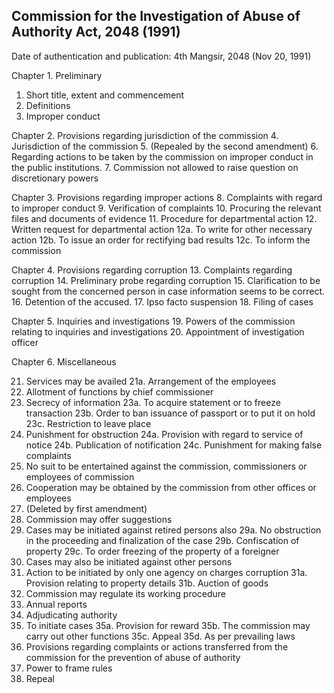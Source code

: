 ## Commission for the Investigation of Abuse of Authority Act, 2048 (1991)

Date of authentication and publication: 4th Mangsir, 2048 (Nov 20, 1991)

Chapter 1. Preliminary
1. Short title, extent and commencement
2. Definitions
3. Improper conduct
  
Chapter 2. Provisions regarding jurisdiction of the commission
4. Jurisdiction of the commission
5. (Repealed by the second amendment)
6. Regarding actions to be taken by the commission on improper conduct in the public institutions.
7. Commission not allowed to raise question on discretionary powers

Chapter 3. Provisions regarding improper actions
8. Complaints with regard to improper conduct
9. Verification of complaints
10. Procuring the relevant files and documents of evidence
11. Procedure for departmental action
12. Written request for departmental action
12a. To write for other necessary action
12b. To issue an order for rectifying bad results
12c. To inform the commission

Chapter 4. Provisions regarding corruption
13. Complaints regarding corruption
14. Preliminary probe regarding corruption
15. Clarification to be sought from the concerned person in case information seems to be correct.
16. Detention of the accused.
17. Ipso facto suspension
18. Filing of cases

Chapter 5. Inquiries and investigations
19. Powers of the commission relating to inquiries and investigations
20. Appointment of investigation officer

Chapter 6. Miscellaneous

21. Services may be availed
21a. Arrangement of the employees
22. Allotment of functions by chief commissioner
23. Secrecy of information
23a. To acquire statement or to freeze transaction
23b. Order to ban issuance of passport or to put it on hold
23c. Restriction to leave place
24. Punishment for obstruction
24a. Provision with regard to service of notice
24b. Publication of notification
24c. Punishment for making false complaints
25. No suit to be entertained against the commission, commissioners or employees of commission
26. Cooperation may be obtained by the commission from other offices or employees
27. (Deleted by first amendment)
28. Commission may offer suggestions
29. Cases may be initiated against retired persons also
29a. No obstruction in the proceeding and finalization of the case
29b. Confiscation of property
29c. To order freezing of the property of a foreigner
30. Cases may also be initiated against other persons
31. Action to be initiated by only one agency on charges corruption
31a. Provision relating to property details
31b. Auction of goods
32. Commission may regulate its working procedure
33. Annual reports
34. Adjudicating authority
35. To initiate cases
35a. Provision for reward
35b. The commission may carry out other functions
35c. Appeal
35d. As per prevailing laws
36. Provisions regarding complaints or actions transferred from the commission for the prevention of abuse of authority
37. Power to frame rules
38. Repeal